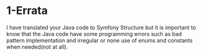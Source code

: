 1-Errata
===============================================================================================
I have translated your Java code to Symfony Structure but it is important to know that
the Java code have some programming errors such as bad pattern implementation and irregular or none use
of enums and constants when needed(not at all).
